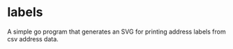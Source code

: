 
# labels

A simple go program that generates an SVG for printing address labels from csv address data.

